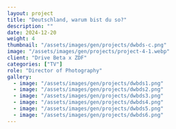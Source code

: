 ```yaml
---
layout: project
title: "Deutschland, warum bist du so?"
description: ""
date: 2024-12-20
weight: 4
thumbnail: "/assets/images/gen/projects/dwbds-c.png"
image: "/assets/images/gen/projects/project-4-1.webp"
client: "Drive Beta x ZDF"
categories: ["TV"]
role: "Director of Photography"
gallery:
  - image: "/assets/images/gen/projects/dwbds1.png"
  - image: "/assets/images/gen/projects/dwbds2.png"
  - image: "/assets/images/gen/projects/dwbds3.png"
  - image: "/assets/images/gen/projects/dwbds4.png"
  - image: "/assets/images/gen/projects/dwbds5.png"
  - image: "/assets/images/gen/projects/dwbds6.png"
---
```


